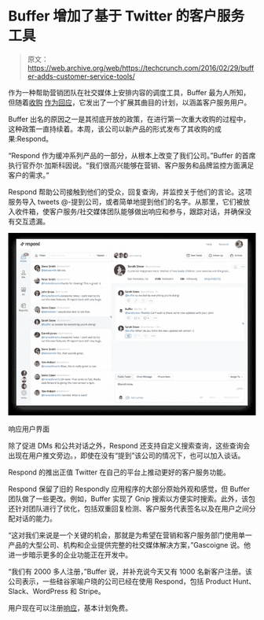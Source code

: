 # Buffer 增加了基于 Twitter 的客户服务工具 

> 原文：<https://web.archive.org/web/https://techcrunch.com/2016/02/29/buffer-adds-customer-service-tools/>

作为一种帮助营销团队在社交媒体上安排内容的调度工具，Buffer 最为人所知，但随着[收购](https://web.archive.org/web/20221208235214/https://beta.techcrunch.com/2015/12/17/build-or-buy-anatomy-of-an-acquisition-or-why-buffer-just-bought-respondly/) [作为回应](https://web.archive.org/web/20221208235214/https://respond.ly/)，它发出了一个扩展其曲目的计划，以涵盖客户服务用户。

Buffer 出名的原因之一是其彻底开放的政策，在进行第一次重大收购的过程中，这种政策一直持续着。本周，该公司以新产品的形式发布了其收购的成果:Respond。

“Respond 作为缓冲系列产品的一部分，从根本上改变了我们公司。”Buffer 的首席执行官乔尔·加斯科因说。“我们很高兴能够在营销、客户服务和品牌监控方面满足客户的需求。”

Respond 帮助公司接触到他们的受众，回复查询，并监控关于他们的言论。这项服务导入 tweets @-提到公司，或者简单地提到他们的名字。从那里，它们被放入收件箱，使客户服务/社交媒体团队能够做出响应和参与，跟踪对话，并确保没有交互遗漏。

![The Respond user interface](img/ed4564ef700675abd48fb8f115db7d94.png)

响应用户界面

除了促进 DMs 和公共对话之外，Respond 还支持自定义搜索查询，这些查询会出现在用户推文旁边。，即使在没有“提到”该公司的情况下，也可以加入谈话。

Respond 的推出正值 Twitter 在自己的平台上推动更好的客户服务功能。

Respond 保留了旧的 Respondly 应用程序的大部分原始外观和感觉，但 Buffer 团队做了一些更改。例如，Buffer 实现了 Gnip 搜索以方便实时搜索。此外，该包还针对团队进行了优化，包括双重回复检测、客户服务代表签名以及在用户之间分配对话的能力。

“这对我们来说是一个关键的机会，那就是为希望在营销和客户服务部门使用单一产品的大型公司、机构和企业提供完整的社交媒体解决方案，”Gascoigne 说。他进一步暗示更多的企业功能正在开发中。

“我们有 2000 多人注册，”Buffer 说，并补充说今天又有 1000 名新客户注册。该公司表示，一些硅谷家喻户晓的公司已经在使用 Respond，包括 Product Hunt、Slack、WordPress 和 Stripe。

用户现在可以注册[响应](https://web.archive.org/web/20221208235214/https://respond.buffer.com/)，基本计划免费。